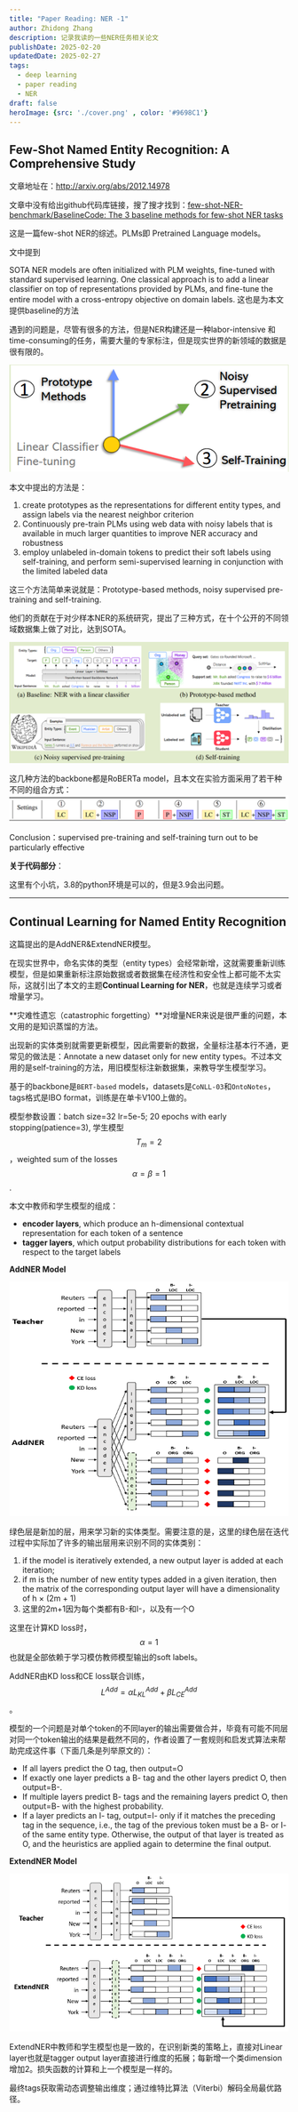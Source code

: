 ```yaml
---
title: "Paper Reading: NER -1"
author: Zhidong Zhang
description: 记录我读的一些NER任务相关论文
publishDate: 2025-02-20
updatedDate: 2025-02-27
tags:
  - deep learning
  - paper reading
  - NER
draft: false
heroImage: {src: './cover.png' , color: '#9698C1'}
---
```


## Few-Shot Named Entity Recognition: A Comprehensive Study

文章地址在：http://arxiv.org/abs/2012.14978

文章中没有给出github代码库链接，搜了搜才找到：[few-shot-NER-benchmark/BaselineCode: The 3 baseline methods for few-shot NER tasks](https://github.com/few-shot-NER-benchmark/BaselineCode)

这是一篇few-shot NER的综述。PLMs即 Pretrained Language models。

文中提到

SOTA NER models are often initialized with PLM weights, fine-tuned with standard supervised learning. One classical approach is to add a linear classifier on top of representations provided by PLMs, and fine-tune the entire model with a cross-entropy objective on domain labels. 这也是为本文提供baseline的方法

遇到的问题是，尽管有很多的方法，但是NER构建还是一种labor-intensive 和 time-consuming的任务，需要大量的专家标注，但是现实世界的新领域的数据是很有限的。

![image-20250220111246595](./image-20250220111246595.png)



本文中提出的方法是：

1. create prototypes as the representations for different entity types, and assign labels via the nearest neighbor criterion
2. Continuously pre-train PLMs using web data with noisy labels that is available in much larger quantities to improve NER accuracy and robustness
3. employ unlabeled in-domain tokens to predict their soft labels using self-training, and perform semi-supervised learning in conjunction with the limited labeled data

这三个方法简单来说就是：Prototype-based methods, noisy supervised pre-training and self-training.

他们的贡献在于对少样本NER的系统研究，提出了三种方式，在十个公开的不同领域数据集上做了对比，达到SOTA。

![image-20250220152651321](./image-20250220152651321.png)

这几种方法的backbone都是RoBERTa model，且本文在实验方面采用了若干种不同的组合方式：
![image-20250225004140376](./image-20250225004140376.png)

Conclusion：supervised pre-training and self-training turn out to be particularly effective

**关于代码部分**：

这里有个小坑，3.8的python环境是可以的，但是3.9会出问题。

---

## Continual Learning for Named Entity Recognition

这篇提出的是AddNER&ExtendNER模型。

在现实世界中，命名实体的类型（entity types）会经常新增，这就需要重新训练模型，但是如果重新标注原始数据或者数据集在经济性和安全性上都可能不太实际，这就引出了本文的主题**Continual Learning for NER**，也就是连续学习或者增量学习。

**灾难性遗忘（catastrophic forgetting）**对增量NER来说是很严重的问题，本文用的是知识蒸馏的方法。

出现新的实体类别就需要更新模型，因此需要新的数据，全量标注基本行不通，更常见的做法是：Annotate a new dataset only for new entity types。不过本文用的是self-training的方法，用旧模型标注新数据集，来教导学生模型学习。

基于的backbone是`BERT-based` models，datasets是`CoNLL-03`和`OntoNotes`，tags格式是IBO format，训练是在单卡V100上做的。

模型参数设置：batch size=32 lr=5e-5; 20 epochs with early stopping(patience=3), 学生模型 $$T_m=2$$，weighted sum of the losses $$\alpha = \beta = 1$$.

本文中教师和学生模型的组成：

* **encoder layers**, which produce an h-dimensional contextual representation for each token of a sentence
* **tagger layers**, which output probability distributions for each token with respect to the target labels

**AddNER Model**

![image-20250227010106406](./image-20250227010106406.png)

绿色层是新加的层，用来学习新的实体类型。需要注意的是，这里的绿色层在迭代过程中实际加了许多的输出层用来识别不同的实体类别：

1. if the model is iteratively extended, a new output layer is added at each iteration;
2. if m is the number of new entity types added in a given iteration, then the matrix of the corresponding output layer will have a dimensionality of h × (2m + 1)
3. 这里的2m+1因为每个类都有B-和I-，以及有一个O

这里在计算KD loss时，$$\alpha =1$$也就是全部依赖于学习模仿教师模型输出的soft labels。

AddNER由KD loss和CE loss联合训练，$$L^{Add}=\alpha L_{KL}^{Add}+\beta L_{CE}^{Add}$$。

模型的一个问题是对单个token的不同layer的输出需要做合并，毕竟有可能不同层对同一个token输出的结果是截然不同的，作者设置了一套规则和启发式算法来帮助完成这件事（下面几条是列举原文的）：

* If all layers predict the O tag, then output=O
* If exactly one layer predicts a B- tag and the other layers predict O, then output=B-.
* If multiple layers predict B- tags and the remaining layers predict O, then output=B- with the highest probability.
* If a layer predicts an I- tag, output=I- only if it matches the preceding tag in the sequence, i.e., the tag of the previous token must be a B- or I- of the same entity type. Otherwise, the output of that layer is treated as O, and the heuristics are applied again to determine the final output.



**ExtendNER Model**

![image-20250227010753326](./image-20250227010753326.png)

ExtendNER中教师和学生模型也是一致的，在识别新类的策略上，直接对Linear layer也就是tagger output layer直接进行维度的拓展；每新增一个类dimension增加2。损失函数的计算和上一个模型是一样的。

最终tags获取需动态调整输出维度；通过维特比算法（Viterbi）解码全局最优路径。



